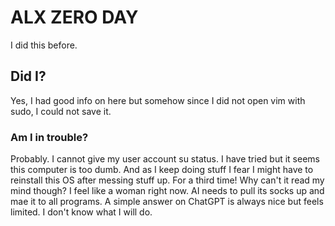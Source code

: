# ALX ZERO DAY
I did this before.


## Did I?
Yes, I had good info on here but somehow since I did not open vim with sudo, I could not save it.


### Am I in trouble?
Probably. I cannot give my user account su status. I have tried but it seems this computer is too dumb. And as I keep doing stuff I fear I might have to reinstall this OS after messing stuff up. For a third time! 
Why can't it read my mind though? I feel like a woman right now. AI needs to pull its socks up and mae it to all programs. A simple answer on ChatGPT is always nice but feels limited. I don't know what I will do.
